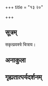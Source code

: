 +++
title = "१३ २०"

+++
## सूत्रम्
सकृत्प्रवक्त्रे चित्राय।
## अनाकुला

## गृह्यतात्पर्यदर्शनम्




